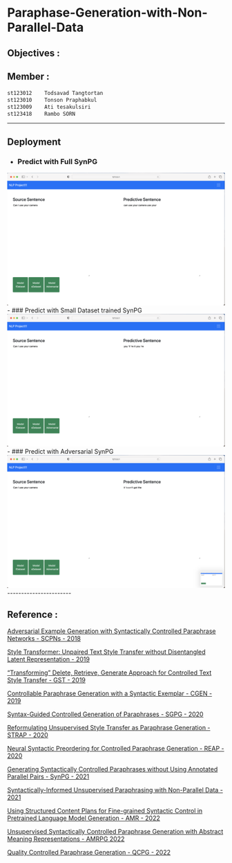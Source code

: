 # Paraphase-Generation-with-Non-Parallel-Data
 
## Objectives :

## Member :
```
st123012	Todsavad Tangtortan
st123010	Tonson Praphabkul
st123009    Ati tesakulsiri 
st123418    Rambo SORN
```
-----------------

## Deployment
- ### Predict with Full SynPG
<img src = 'img/f.png'>
- ### Predict with Small Dataset trained SynPG
<img src = 'img/one.png'>
- ### Predict with Adversarial SynPG
<img src = 'img/adv.png'>
-----------------------

## Reference :
[Adversarial Example Generation with Syntactically Controlled Paraphrase Networks - SCPNs - 2018](https://aclanthology.org/N18-1170/)

[Style Transformer: Unpaired Text Style Transfer without Disentangled Latent Representation - 2019](https://aclanthology.org/P19-1601/)

[“Transforming” Delete, Retrieve, Generate Approach for Controlled Text Style Transfer - GST - 2019](https://aclanthology.org/D19-1322/)

[Controllable Paraphrase Generation with a Syntactic Exemplar - CGEN - 2019](https://aclanthology.org/P19-1599/)

[Syntax-Guided Controlled Generation of Paraphrases - SGPG - 2020](https://aclanthology.org/2020.tacl-1.22/)

[Reformulating Unsupervised Style Transfer as Paraphrase Generation - STRAP - 2020](https://aclanthology.org/2020.emnlp-main.55/)

[Neural Syntactic Preordering for Controlled Paraphrase Generation - REAP - 2020](https://aclanthology.org/2020.acl-main.22/)

[Generating Syntactically Controlled Paraphrases without Using Annotated Parallel Pairs - SynPG - 2021](https://aclanthology.org/2021.eacl-main.88/)

[Syntactically-Informed Unsupervised Paraphrasing with Non-Parallel Data - 2021](https://aclanthology.org/2021.emnlp-main.203/)

[Using Structured Content Plans for Fine-grained Syntactic Control in Pretrained Language Model Generation - AMR - 2022](https://aclanthology.org/2022.coling-1.514/)

[Unsupervised Syntactically Controlled Paraphrase Generation with Abstract Meaning Representations - AMRPG 2022](https://aclanthology.org/2022.findings-emnlp.111/)

[Quality Controlled Paraphrase Generation - QCPG - 2022](https://aclanthology.org/2022.acl-long.45/)
